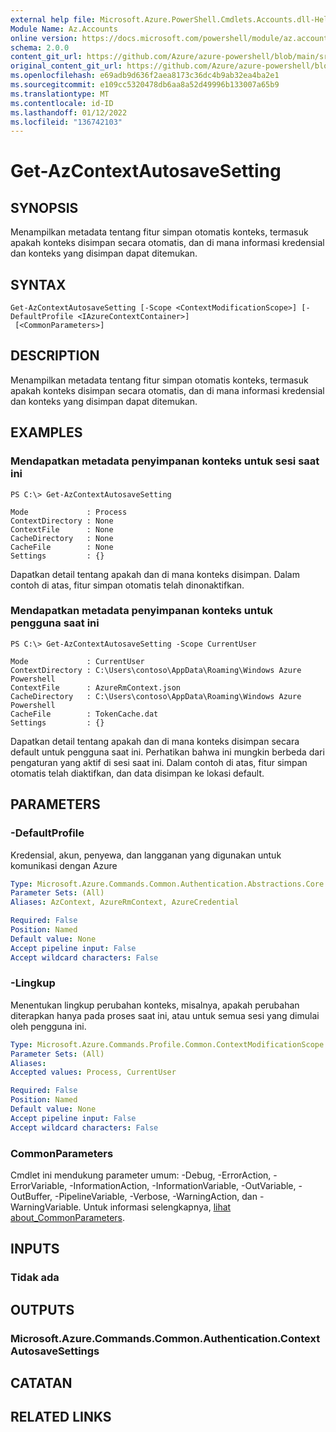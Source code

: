 ```yaml
---
external help file: Microsoft.Azure.PowerShell.Cmdlets.Accounts.dll-Help.xml
Module Name: Az.Accounts
online version: https://docs.microsoft.com/powershell/module/az.accounts/get-azcontextautosavesetting
schema: 2.0.0
content_git_url: https://github.com/Azure/azure-powershell/blob/main/src/Accounts/Accounts/help/Get-AzContextAutosaveSetting.md
original_content_git_url: https://github.com/Azure/azure-powershell/blob/main/src/Accounts/Accounts/help/Get-AzContextAutosaveSetting.md
ms.openlocfilehash: e69adb9d636f2aea8173c36dc4b9ab32ea4ba2e1
ms.sourcegitcommit: e109cc5320478db6aa8a52d49996b133007a65b9
ms.translationtype: MT
ms.contentlocale: id-ID
ms.lasthandoff: 01/12/2022
ms.locfileid: "136742103"
---
```

# Get-AzContextAutosaveSetting

## SYNOPSIS
Menampilkan metadata tentang fitur simpan otomatis konteks, termasuk apakah konteks disimpan secara otomatis, dan di mana informasi kredensial dan konteks yang disimpan dapat ditemukan.

## SYNTAX

```
Get-AzContextAutosaveSetting [-Scope <ContextModificationScope>] [-DefaultProfile <IAzureContextContainer>]
 [<CommonParameters>]
```

## DESCRIPTION
Menampilkan metadata tentang fitur simpan otomatis konteks, termasuk apakah konteks disimpan secara otomatis, dan di mana informasi kredensial dan konteks yang disimpan dapat ditemukan.

## EXAMPLES

### Mendapatkan metadata penyimpanan konteks untuk sesi saat ini
```
PS C:\> Get-AzContextAutosaveSetting

Mode             : Process
ContextDirectory : None
ContextFile      : None
CacheDirectory   : None
CacheFile        : None
Settings         : {}
```

Dapatkan detail tentang apakah dan di mana konteks disimpan.  Dalam contoh di atas, fitur simpan otomatis telah dinonaktifkan.

### Mendapatkan metadata penyimpanan konteks untuk pengguna saat ini
```
PS C:\> Get-AzContextAutosaveSetting -Scope CurrentUser

Mode             : CurrentUser
ContextDirectory : C:\Users\contoso\AppData\Roaming\Windows Azure Powershell
ContextFile      : AzureRmContext.json
CacheDirectory   : C:\Users\contoso\AppData\Roaming\Windows Azure Powershell
CacheFile        : TokenCache.dat
Settings         : {}
```

Dapatkan detail tentang apakah dan di mana konteks disimpan secara default untuk pengguna saat ini.  Perhatikan bahwa ini mungkin berbeda dari pengaturan yang aktif di sesi saat ini. Dalam contoh di atas, fitur simpan otomatis telah diaktifkan, dan data disimpan ke lokasi default.

## PARAMETERS

### -DefaultProfile
Kredensial, akun, penyewa, dan langganan yang digunakan untuk komunikasi dengan Azure

```yaml
Type: Microsoft.Azure.Commands.Common.Authentication.Abstractions.Core.IAzureContextContainer
Parameter Sets: (All)
Aliases: AzContext, AzureRmContext, AzureCredential

Required: False
Position: Named
Default value: None
Accept pipeline input: False
Accept wildcard characters: False
```

### -Lingkup
Menentukan lingkup perubahan konteks, misalnya, apakah perubahan diterapkan hanya pada proses saat ini, atau untuk semua sesi yang dimulai oleh pengguna ini.

```yaml
Type: Microsoft.Azure.Commands.Profile.Common.ContextModificationScope
Parameter Sets: (All)
Aliases:
Accepted values: Process, CurrentUser

Required: False
Position: Named
Default value: None
Accept pipeline input: False
Accept wildcard characters: False
```

### CommonParameters
Cmdlet ini mendukung parameter umum: -Debug, -ErrorAction, -ErrorVariable, -InformationAction, -InformationVariable, -OutVariable, -OutBuffer, -PipelineVariable, -Verbose, -WarningAction, dan -WarningVariable. Untuk informasi selengkapnya, [lihat about_CommonParameters](http://go.microsoft.com/fwlink/?LinkID=113216).

## INPUTS

### Tidak ada

## OUTPUTS

### Microsoft.Azure.Commands.Common.Authentication.ContextAutosaveSettings

## CATATAN

## RELATED LINKS
